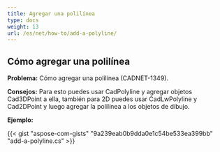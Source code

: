 ```yaml
---
title: Agregar una polilínea
type: docs
weight: 13
url: /es/net/how-to/add-a-polyline/
---
```


## **Cómo agregar una polilínea**

**Problema:** Cómo agregar una polilínea (CADNET-1349).

**Consejos:** Para esto puedes usar CadPolyline y agregar objetos Cad3DPoint a ella, también para 2D puedes usar CadLwPolyline y Cad2DPoint y luego agregar la polilínea a los objetos de dibujo.

**Ejemplo:**

{{< gist "aspose-com-gists" "9a239eab0b9dda0e1c54be533ea399bb" "add-a-polyline.cs" >}}
